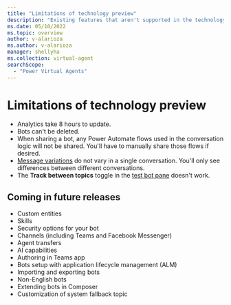 ```yaml
---
title: "Limitations of technology preview"
description: "Existing features that aren't supported in the technology preview."
ms.date: 05/10/2022
ms.topic: overview
author: v-alarioza
ms.author: v-alarioza
manager: shellyha
ms.collection: virtual-agent
searchScope:
  - "Power Virtual Agents"
---
```


# Limitations of technology preview

- Analytics take 8 hours to update.
- Bots can't be deleted.
- When sharing a bot, any Power Automate flows used in the conversation logic will not be shared. You'll have to manually share those flows if desired.  
- [Message variations]() do not vary in a single conversation. You'll only see differences between different conversations.
- The **Track between topics** toggle in the [test bot pane](authoring-test-bot.md) doesn't work.

## Coming in future releases

- Custom entities
- Skills
- Security options for your bot
- Channels (including Teams and Facebook Messenger)
- Agent transfers
- AI capabilities
- Authoring in Teams app
- Bots setup with application lifecycle management (ALM)
- Importing and exporting bots
- Non-English bots
- Extending bots in Composer
- Customization of system fallback topic